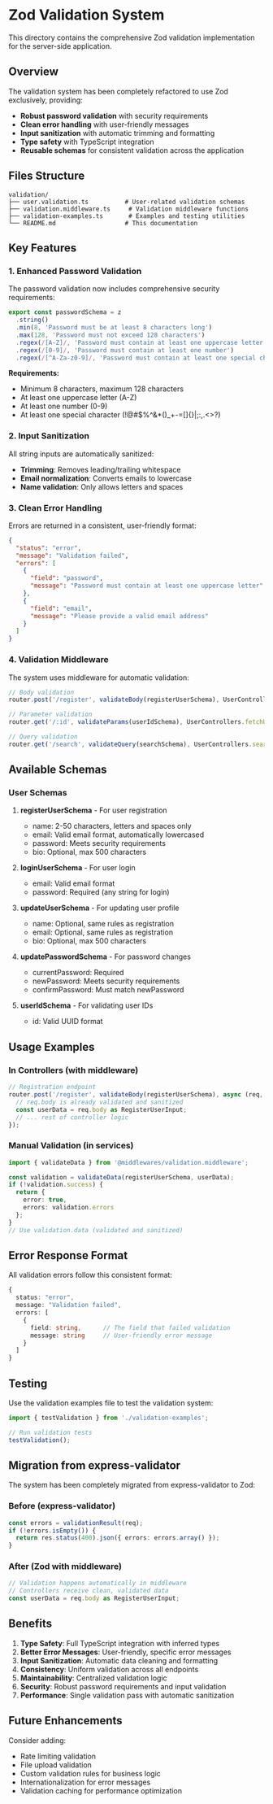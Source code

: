 # Zod Validation System

This directory contains the comprehensive Zod validation implementation for the server-side application.

## Overview

The validation system has been completely refactored to use Zod exclusively, providing:
- **Robust password validation** with security requirements
- **Clean error handling** with user-friendly messages
- **Input sanitization** with automatic trimming and formatting
- **Type safety** with TypeScript integration
- **Reusable schemas** for consistent validation across the application

## Files Structure

```
validation/
├── user.validation.ts          # User-related validation schemas
├── validation.middleware.ts     # Validation middleware functions
├── validation-examples.ts       # Examples and testing utilities
└── README.md                   # This documentation
```

## Key Features

### 1. Enhanced Password Validation

The password validation now includes comprehensive security requirements:

```typescript
export const passwordSchema = z
  .string()
  .min(8, 'Password must be at least 8 characters long')
  .max(128, 'Password must not exceed 128 characters')
  .regex(/[A-Z]/, 'Password must contain at least one uppercase letter')
  .regex(/[0-9]/, 'Password must contain at least one number')
  .regex(/[^A-Za-z0-9]/, 'Password must contain at least one special character');
```

**Requirements:**
- Minimum 8 characters, maximum 128 characters
- At least one uppercase letter (A-Z)
- At least one number (0-9)
- At least one special character (!@#$%^&*()_+-=[]{}|;:,.<>?)

### 2. Input Sanitization

All string inputs are automatically sanitized:
- **Trimming**: Removes leading/trailing whitespace
- **Email normalization**: Converts emails to lowercase
- **Name validation**: Only allows letters and spaces

### 3. Clean Error Handling

Errors are returned in a consistent, user-friendly format:

```json
{
  "status": "error",
  "message": "Validation failed",
  "errors": [
    {
      "field": "password",
      "message": "Password must contain at least one uppercase letter"
    },
    {
      "field": "email",
      "message": "Please provide a valid email address"
    }
  ]
}
```

### 4. Validation Middleware

The system uses middleware for automatic validation:

```typescript
// Body validation
router.post('/register', validateBody(registerUserSchema), UserControllers.createUser);

// Parameter validation
router.get('/:id', validateParams(userIdSchema), UserControllers.fetchUser);

// Query validation
router.get('/search', validateQuery(searchSchema), UserControllers.searchUsers);
```

## Available Schemas

### User Schemas

1. **registerUserSchema** - For user registration
   - name: 2-50 characters, letters and spaces only
   - email: Valid email format, automatically lowercased
   - password: Meets security requirements
   - bio: Optional, max 500 characters

2. **loginUserSchema** - For user login
   - email: Valid email format
   - password: Required (any string for login)

3. **updateUserSchema** - For updating user profile
   - name: Optional, same rules as registration
   - email: Optional, same rules as registration
   - bio: Optional, max 500 characters

4. **updatePasswordSchema** - For password changes
   - currentPassword: Required
   - newPassword: Meets security requirements
   - confirmPassword: Must match newPassword

5. **userIdSchema** - For validating user IDs
   - id: Valid UUID format

## Usage Examples

### In Controllers (with middleware)

```typescript
// Registration endpoint
router.post('/register', validateBody(registerUserSchema), async (req, res) => {
  // req.body is already validated and sanitized
  const userData = req.body as RegisterUserInput;
  // ... rest of controller logic
});
```

### Manual Validation (in services)

```typescript
import { validateData } from '@middlewares/validation.middleware';

const validation = validateData(registerUserSchema, userData);
if (!validation.success) {
  return {
    error: true,
    errors: validation.errors
  };
}
// Use validation.data (validated and sanitized)
```

## Error Response Format

All validation errors follow this consistent format:

```typescript
{
  status: "error",
  message: "Validation failed",
  errors: [
    {
      field: string,      // The field that failed validation
      message: string     // User-friendly error message
    }
  ]
}
```

## Testing

Use the validation examples file to test the validation system:

```typescript
import { testValidation } from './validation-examples';

// Run validation tests
testValidation();
```

## Migration from express-validator

The system has been completely migrated from express-validator to Zod:

### Before (express-validator)
```typescript
const errors = validationResult(req);
if (!errors.isEmpty()) {
  return res.status(400).json({ errors: errors.array() });
}
```

### After (Zod with middleware)
```typescript
// Validation happens automatically in middleware
// Controllers receive clean, validated data
const userData = req.body as RegisterUserInput;
```

## Benefits

1. **Type Safety**: Full TypeScript integration with inferred types
2. **Better Error Messages**: User-friendly, specific error messages
3. **Input Sanitization**: Automatic data cleaning and formatting
4. **Consistency**: Uniform validation across all endpoints
5. **Maintainability**: Centralized validation logic
6. **Security**: Robust password requirements and input validation
7. **Performance**: Single validation pass with automatic sanitization

## Future Enhancements

Consider adding:
- Rate limiting validation
- File upload validation
- Custom validation rules for business logic
- Internationalization for error messages
- Validation caching for performance optimization
